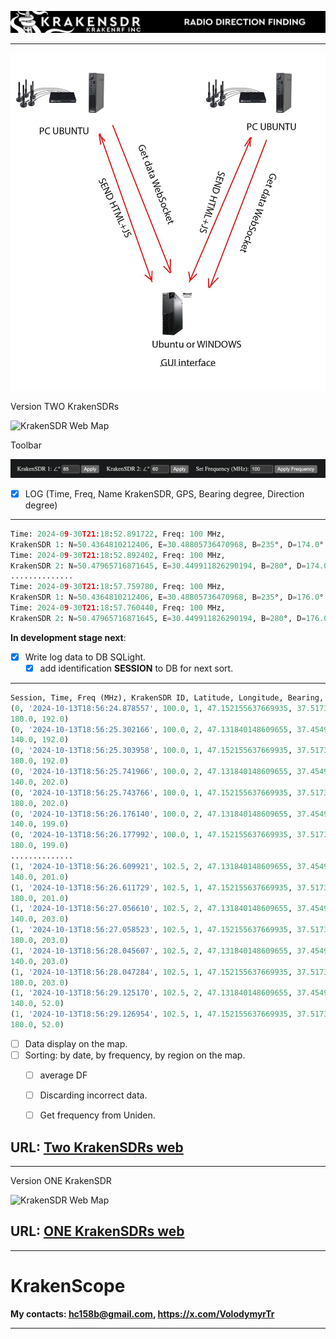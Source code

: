 
![KrakenSDR Web Map](https://github.com/dotignore/KrakenSDR_Desktop/blob/main/media/kraken_interface_bw.png)

------------

![KrakenSDR Web Map](https://github.com/dotignore/KrakenSDR_Desktop/blob/main/media/structure.jpg)

Version TWO KrakenSDRs

![KrakenSDR Web Map](https://github.com/dotignore/KrakenSDR_Desktop/blob/main/media/two_kraken.gif)

Toolbar

![KrakenSDR Web Map](https://github.com/dotignore/KrakenSDR_Desktop/blob/main/media/tools.png)

- [x] LOG (Time, Freq, Name KrakenSDR, GPS, Bearing degree, Direction degree) 
------------
```python
Time: 2024-09-30T21:18:52.891722, Freq: 100 MHz, 
KrakenSDR 1: N=50.4364810212406, E=30.48805736470968, B=235°, D=174.0°
Time: 2024-09-30T21:18:52.892402, Freq: 100 MHz, 
KrakenSDR 2: N=50.47965716871645, E=30.449911826290194, B=280°, D=174.0°
..............
Time: 2024-09-30T21:18:57.759780, Freq: 100 MHz, 
KrakenSDR 1: N=50.4364810212406, E=30.48805736470968, B=235°, D=176.0°
Time: 2024-09-30T21:18:57.760440, Freq: 100 MHz, 
KrakenSDR 2: N=50.47965716871645, E=30.449911826290194, B=280°, D=176.0°
```

**In development stage next**:
- [x] Write log data to DB SQLight.
  - [x] add identification **SESSION** to DB for next sort.
------------
```python
Session, Time, Freq (MHz), KrakenSDR ID, Latitude, Longitude, Bearing, Direction
(0, '2024-10-13T18:56:24.878557', 100.0, 1, 47.152155637669935, 37.51730917399983, 
180.0, 192.0)
(0, '2024-10-13T18:56:25.302166', 100.0, 2, 47.131840148609655, 37.454905671766035, 
140.0, 192.0)
(0, '2024-10-13T18:56:25.303958', 100.0, 1, 47.152155637669935, 37.51730917399983, 
180.0, 192.0)
(0, '2024-10-13T18:56:25.741966', 100.0, 2, 47.131840148609655, 37.454905671766035,
140.0, 202.0)
(0, '2024-10-13T18:56:25.743766', 100.0, 1, 47.152155637669935, 37.51730917399983, 
180.0, 202.0)
(0, '2024-10-13T18:56:26.176140', 100.0, 2, 47.131840148609655, 37.454905671766035, 
140.0, 199.0)
(0, '2024-10-13T18:56:26.177992', 100.0, 1, 47.152155637669935, 37.51730917399983, 
180.0, 199.0)
..............
(1, '2024-10-13T18:56:26.609921', 102.5, 2, 47.131840148609655, 37.454905671766035, 
140.0, 201.0)
(1, '2024-10-13T18:56:26.611729', 102.5, 1, 47.152155637669935, 37.51730917399983, 
180.0, 201.0)
(1, '2024-10-13T18:56:27.056610', 102.5, 2, 47.131840148609655, 37.454905671766035,
140.0, 203.0)
(1, '2024-10-13T18:56:27.058523', 102.5, 1, 47.152155637669935, 37.51730917399983, 
180.0, 203.0)
(1, '2024-10-13T18:56:28.045607', 102.5, 2, 47.131840148609655, 37.454905671766035, 
140.0, 203.0)
(1, '2024-10-13T18:56:28.047284', 102.5, 1, 47.152155637669935, 37.51730917399983, 
180.0, 203.0)
(1, '2024-10-13T18:56:29.125170', 102.5, 2, 47.131840148609655, 37.454905671766035, 
140.0, 52.0)
(1, '2024-10-13T18:56:29.126954', 102.5, 1, 47.152155637669935, 37.51730917399983, 
180.0, 52.0)
```

- [ ] Data display on the map.
- [ ] Sorting: by date, by frequency, by region on the map.
  - [ ] average DF
  - [ ] Discarding incorrect data.
  - [ ] Get frequency from Uniden.


## URL: [Two KrakenSDRs web](https://github.com/dotignore/KrakenSDR_Desktop/tree/main/two_KrakenSDRs_web "Two KrakenSDRs web")

------------

Version ONE KrakenSDR

![KrakenSDR Web Map](https://github.com/dotignore/KrakenSDR_Desktop/blob/main/one_krakenSDR_web/map.png)

## URL: [ONE KrakenSDRs web](https://github.com/dotignore/KrakenSDR_Desktop/tree/main/one_krakenSDR_web "Two KrakenSDRs web")

------------

# KrakenScope
**My contacts: hc158b@gmail.com, https://x.com/VolodymyrTr** 

------------